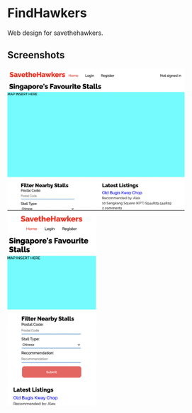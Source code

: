 # FindHawkers
Web design for savethehawkers.

## Screenshots
<div >
    <img src="/screenshots/Home.png" width="400px"</img> 
</div>
<div >
    <img src="/screenshots/Home-mobile.png" width="200px"</img> 
</div>
